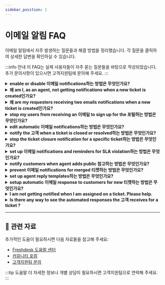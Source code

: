 ```yaml
---
sidebar_position: 1
---
```


# 이메일 알림 FAQ

이메일 알림에서 자주 발생하는 질문들과 해결 방법을 정리했습니다. 각 질문을 클릭하여 상세한 답변을 확인하실 수 있습니다.

:::info 안내
이 FAQ는 실제 사용자들이 자주 묻는 질문들을 바탕으로 작성되었습니다. 추가 문의사항이 있으시면 고객지원팀에 문의해 주세요.
:::

<details>
<summary><strong>enable or disable 이메일 notifications하는 방법은 무엇인가요?</strong></summary>

You can enable or disable 이메일 notifications for a wide range of workflows within Freshdesk with a simple click of a button.Here's how you do it.-
Navigate to 관리자 from the menu. Select Workflows and click on 이메일 Notifications.-
You will notice that there are four types of notifications on this page.-
Agent Notifications alert the agent when a 고객 replies to a ticket, when a ticket is assigned to an agent, and so on-
Requester Notifications alert a 고객 when an agent solves a ticket, closes a ticket, sends a 비밀번호 reset 이메일, and so on.-
CC Notifications alert the 이메일 addresses added in the CC field when a new ticket is created or when a public 참고 is added.-
and Reply Templates customize and prefill default information in agent ticket replies, such as dynamic content like the requestor name, ticket URLs, and agent signatures.-
You can toggle ON/OFF the green button next to any 이메일 notification to enable or disable them.![How to enable or disable 이메일 notifications in Freshdesk.](https://s3.amazonaws.com/cdn.freshdesk.com/data/헬프데스크/attachments/production/50008501686/original/o2mrEyl2OAaTuHNESNkrQE9QzcptVjBmAQ.gif?1685598848)

</details>

<details>
<summary><strong>왜 am I, as an agent, not getting notifications when a new ticket is created인가요?</strong></summary>

The "**New ticket created" **agent notification 이메일 can be set to be sent to 상담원 whenever a ticket is created in your Freshdesk 계정. This can be configured under **관리자 > Workflows > 이메일 Notifications > Agent Notifications > New Ticket ****Created****.**![이미지](https://s3.amazonaws.com/cdn.freshdesk.com/data/헬프데스크/attachments/production/42332575/original/4ceZtAwQe62jZk_JQE_IIkZSdX9MKBh4tQ.png?1544759157)If the 상담원 do not receive this 이메일, kindly check if it is toggled on. Further, Only the 상담원 whose names are added under the '**Notify 상담원' **section would receive this 이메일 each time a ticket is created.  You can add as many numbers of 상담원 under this section.![이미지](https://s3.amazonaws.com/cdn.freshdesk.com/data/헬프데스크/attachments/production/42332497/original/hciQaX6ral6jP6UjAZR0N4KDEusyLwzSeA.png?1544758747)**Similar articles****[](https://지원.freshdesk.com/a/solutions/articles/220676?lang=en&portalId=2)**[](https://지원.freshdesk.com/a/solutions/articles/220676?lang=en&portalId=2)[Configuring 이메일 notifications](https://지원.freshdesk.com/a/solutions/articles/220676?lang=en&portalId=2)[](https://지원.freshdesk.com/a/solutions/articles/220676?lang=en&portalId=2)**[](https://지원.freshdesk.com/a/solutions/articles/220676?lang=en&portalId=2)**

</details>

<details>
<summary><strong>왜 are my requesters receiving two emails notifications when a new ticket is created인가요?</strong></summary>

Apart from the default **New ticket 이메일 notification **(관리자 > Workflows > 이메일 notifications > Requester notifications), there might be a **Ticket creation automation ****rule **(관리자 > Workflows > Automation > ticket creation) that sends an 이메일 every time a new ticket is created to the requester. Please check on the reported ticket's[ Show Activities](https://지원.freshdesk.com/en/지원/solutions/articles/37589-viewing-ticket-activity-history) to see if there was any automation rule executed on that ticket.You can navigate to the corresponding automation rule by clicking on the rule link for that activity. From within the automation rule, verify if there is an action *'Send 이메일 to requester'* within the rule. If so, you can remove this action or add another action *'Skip new ticket 이메일 notification* to the automation rule, to prevent notification 이메일 duplication in cases where this automation rule is triggered on 티켓.

</details>

<details>
<summary><strong>stop my users from receiving an 이메일 to sign up for the 포털하는 방법은 무엇인가요?</strong></summary>

To turn off this sign up 이메일 from being sent to the requesters, please go to **관리자 --> Workflows --> 이메일 Notifications**** --> Requestor notifications** and turn off **User activation 이메일.**

</details>

<details>
<summary><strong>edit automatic 이메일 notifications하는 방법은 무엇인가요?</strong></summary>

Using Freshdesk’s automatic 이메일 notifications, you can prioritize your work and be aware of new 티켓, 고객 responses, and much more from within your 헬프데스크.Please follow the below steps to edit the 이메일 notifications to customize them per your business requirement.-
로그인 to your Freshdesk 계정 as an 관리자.-
Navigate to 관리자 from the menu. Select Workflows and click on 이메일 Notifications.-
Click on the Edit icon next to any 이메일 notification.-
You can make use of the “Insert Placeholder” option to add dynamic content and personalize the 이메일 subject and its content.-
Click Save.![How to edit automatic 이메일 notification and add dynamic content in Freshdesk.](https://s3.amazonaws.com/cdn.freshdesk.com/data/헬프데스크/attachments/production/50008501704/original/j2l7ZoY-23lOdDPk3etCzrtejtZisKTeHA.gif?1685598955)

</details>

<details>
<summary><strong>notify the 고객 when a ticket is closed or resolved하는 방법은 무엇인가요?</strong></summary>

To notify the 고객 when a ticket is closed or resolved, please navigate to **관리자 --> Workflows --> 이메일 Notifications -->Requester Notification-->Turn on** the notification for **Agent closes the ticket** and **Agent Resolves a ticket**. This would send a notification 이메일 whenever a ticket raised by them is marked as Resolved/Closed.

</details>

<details>
<summary><strong>stop the ticket closure notification for a specific ticket하는 방법은 무엇인가요?</strong></summary>

There could be instances where you would like to close specific 티켓 without notifying the requester that the ticket was closed.In such cases, you could click on the ticket from the 티켓 list, which would take you to the ticket details page. Within the ticket details page, to the top, you would find the "Close" option. You could click on the "Shift" key and simultaneously click on the Close option.This would close that particular ticket, without sending out the default notification for when "Agent Closes a Ticket", to the requester.

</details>

<details>
<summary><strong>set up 이메일 notifications and reminders for SLA violation하는 방법은 무엇인가요?</strong></summary>

SLAs in 고객 지원 서비스 are time-based deadlines agreed upon by the 고객 and outlined in contracts or terms of 서비스. After you [set up SLA in your Freshdesk](https://지원.freshdesk.com/en/지원/solutions/folders/273282) 계정, you can configure SLA reminders and SLA violation notifications to alert 상담원 of upcoming SLA breaches.Please follow the steps below to set up the first response SLA notification 이메일 and resolution SLA notification emails.-
로그인 to your Freshdesk 계정 as an 관리자.-
Navigate to 관리자 from the menu and select Workflows. Click on 이메일 Notifications.-
Under the Agent Notifications tab, turn on the following notifications based on your requirementsFirst Response SLA reminder,
Time SLA reminder, First Response SLA violation, and Resolution Time SLA violation notifications.![Set up 이메일 notifications and reminders for SLA violation](https://s3.amazonaws.com/cdn.freshdesk.com/data/헬프데스크/attachments/production/50008539466/original/ApBBWnm42xjSepPpF09AGnDzbNxCFxTyvQ.gif?1686035655)

</details>

<details>
<summary><strong>notify customers when agent adds public 참고하는 방법은 무엇인가요?</strong></summary>

Your Freshdesk 계정 comes equipped with a default automation rule to notify customers when an agent adds a public 참고 to their ticket. This helps bring the agent's response to the 고객's attention immediately and keeps them informed of the progress in their 문제.Please follow the below steps to enable the automation rule to notify customers when an agent adds a public 참고.-
로그인 to your Freshdesk 계정 as an 관리자.-
Navigate to 관리자 from the menu. Select Workflows and click on 이메일 Notifications.-
Under the Requester Notifications tab, turn on the Agent Adds Comment to Ticket notification.![Notifying customers when agent adds public 참고](https://s3.amazonaws.com/cdn.freshdesk.com/data/헬프데스크/attachments/production/50008479467/original/0mmqXssoFG0WlkWPD58q69W2YmuwMKCpmA.gif?1685436172)-
Click **Edit** to customize the subject and the description of the 이메일.

</details>

<details>
<summary><strong>prevent 이메일 notifications for merged 티켓하는 방법은 무엇인가요?</strong></summary>

When **merging **2 티켓, you can prevent the 이메일 notification from being sent to customers that ticket has been closed.While merging 티켓 in Freshdesk, there is an option to set as** Not visible to contact**, choosing which, the merge action will not be notified to the customers. This has to be enabled in all the 티켓 that are being merged into one, i.e., the original ticket as well as the ticket(s) being merged.You can also edit the content of the 참고 by clicking on **Edit 참고 **option** **as shown below:![이미지](https://s3.amazonaws.com/cdn.freshdesk.com/data/헬프데스크/attachments/production/40834312/original/b87gaInqAEPCKaYt1NuOL6qUOEqcHzej5A.png?1537320737)![이미지](https://s3.amazonaws.com/cdn.freshdesk.com/data/헬프데스크/attachments/production/42278121/original/ZBxLb5slf6Tq-MlNHB1CUxghUl0fCAdjWQ.png?1544587154)

</details>

<details>
<summary><strong>set up agent reply templates하는 방법은 무엇인가요?</strong></summary>

A template helps maintain a standard of 지원 replies across a large 지원 팀. Typically, an agent reply template has greetings and signatures, so 상담원 needn’t spend time on them but instead concentrate on solving the 문제. The templates can also contain pre-written answers for specific 지원 scenarios, like refund requests, etc.Please follow the below steps to set up agent reply templates in Freshdesk.-
로그인 to your Freshdesk 계정 as an 관리자.-
Navigate to 관리자 from the menu. Select Workflows and click on 이메일 Notifications.-
Under the Templates tab, click on the Edit icon next to the Agent Reply Template.-
You can make use of the “Insert Placeholder” option to add dynamic content to the Reply editor and personalize the agent replies.-
Click Save.![How to set up agent reply template in Freshdesk.](https://s3.amazonaws.com/cdn.freshdesk.com/data/헬프데스크/attachments/production/50008538791/original/--3dhUDm56nx00GAxvrSa2a6vAX-7_4VnA.gif?1686032239)Here is a youtube video with a detailed demonstration providing specific examples for 참고 자료: setting up agent reply templates to help you get started.

</details>

<details>
<summary><strong>setup automatic 이메일 response to customers for new 티켓하는 방법은 무엇인가요?</strong></summary>

이메일 notification templates in Freshdesk allow you to customize unique, 고객-centric notification emails. Freshdesk comes equipped with a default 이메일 notification that automatically responds to customers when they create a ticket. You can edit the message and subject of the notification to suit your business needs.Please follow the steps below to edit or customize the New Ticket Created notification.-
로그인 to your Freshdesk 계정 as an 관리자.-
Navigate to 관리자 from the menu. Select Workflows and click on 이메일 Notifications.-
Under the Requester Notifications tab, click on the Edit button next to any New Ticket Created notification.-
Make the necessary modifications and click on Save.![이미지](https://s3.amazonaws.com/cdn.freshdesk.com/data/헬프데스크/attachments/production/50011320075/original/r9ax5qZ0IcAPtOFl1skS4VEUwPDUGBxzcQ.gif?1711102145)**참고:** You can edit the Message or Subject of the notification and save it to send a custom notification to the requesters.

</details>

<details>
<summary><strong>I am not getting notified when I am assigned on a ticket. Please help.</strong></summary>

To notify 상담원 on new ticket assignment,- Go to **관리자 > Workflows > 이메일 Notifications > Agent notifications**
- Toggle on notification for "Ticket assigned to agent"![이미지](https://s3.amazonaws.com/cdn.freshdesk.com/data/헬프데스크/attachments/production/50008005664/original/Fa9vN54fw4RSPpzl23ScjYTjNlWr0YYfhQ.gif?1680241886)After enabling notifications, If the 상담원 are not notified of 티켓 assigned to them, write to **지원@freshdesk.com** for further help**.**

</details>

<details>
<summary><strong>Is there any way to see the automated responses the 고객 receives for a ticket ?</strong></summary>

The automated response the 고객 receives after a ticket is created is the default 이메일 notification you have set up under **관리자 > Workflows > 이메일 Notifications > Requester Notification > New ticket created**. You can edit the subject of the notification to your preference.![이미지](https://s3.amazonaws.com/cdn.freshdesk.com/data/헬프데스크/attachments/production/50008005666/original/zYRPEY0NJDyRTzzpfsZK-_RmQw_WrRaQpw.gif?1680241963)

</details>

---

## 🔗 관련 자료

추가적인 도움이 필요하시면 다음 자료들을 참고해 주세요:

- [Freshdesk 도움말 센터](https://support.freshdesk.com)
- [커뮤니티 포럼](https://community.freshworks.com)
- [고객지원팀 문의](mailto:support@freshdesk.com)

:::tip 도움말
더 자세한 정보나 개별 상담이 필요하시면 고객지원팀으로 연락해 주세요.
:::

